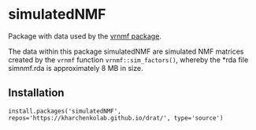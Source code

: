 [![<kharchenkolab>](https://circleci.com/gh/kharchenkolab/simulatedNMF.svg?style=svg)](https://app.circleci.com/pipelines/github/kharchenkolab/simulatedNMF)

# simulatedNMF

Package with data used by the [vrnmf package](https://github.com/kharchenkolab/vrnmf).

The data within this package simulatedNMF are simulated NMF matrices created by the `vrnmf` function `vrnmf::sim_factors()`, whereby the *rda file simnmf.rda is approximately 8 MB in size.

 
## Installation

```
install.packages('simulatedNMF', repos='https://kharchenkolab.github.io/drat/', type='source')
```
